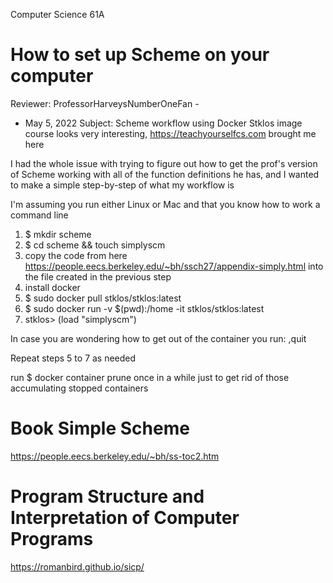 Computer Science 61A

# How to set up Scheme on your computer
Reviewer: ProfessorHarveysNumberOneFan -
- May 5, 2022
Subject: Scheme workflow using Docker Stklos image
course looks very interesting, https://teachyourselfcs.com brought me here

I had the whole issue with trying to figure out how to get the prof's version of Scheme working with all of the function definitions he has, and I wanted to make a simple step-by-step of what my workflow is

I'm assuming you run either Linux or Mac and that you know how to work a command line

1. $ mkdir scheme
2. $ cd scheme && touch simplyscm
3. copy the code from here https://people.eecs.berkeley.edu/~bh/ssch27/appendix-simply.html into the file created in the previous step
4. install docker
5. $ sudo docker pull stklos/stklos:latest
6. $ sudo docker run -v $(pwd):/home -it stklos/stklos:latest
7. stklos> (load "simplyscm")

In case you are wondering how to get out of the container you run:
,quit

Repeat steps 5 to 7 as needed

run
$ docker container prune
once in a while just to get rid of those accumulating stopped containers

# Book Simple Scheme
https://people.eecs.berkeley.edu/~bh/ss-toc2.htm

# Program Structure and Interpretation of Computer Programs
https://romanbird.github.io/sicp/
